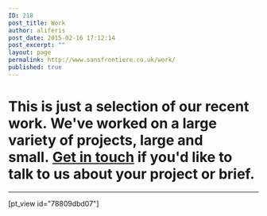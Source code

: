 ```yaml
---
ID: 218
post_title: Work
author: aliferis
post_date: 2015-02-16 17:12:14
post_excerpt: ""
layout: page
permalink: http://www.sansfrontiere.co.uk/work/
published: true
---
```

<h1 class="lighter">This is just a selection of our recent work. We've worked on a large variety of projects, large and small. <a title="Contact" href="http://www.sansfrontiere.co.uk/contact/">Get in touch</a> if you'd like to talk to us about your project or brief.</h1>

<hr class="green line2" />

[pt_view id="78809dbd07"]